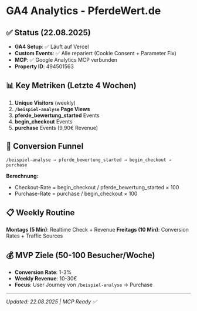 # GA4 Analytics - PferdeWert.de

## ✅ Status (22.08.2025)
- **GA4 Setup**: ✅ Läuft auf Vercel
- **Custom Events**: ✅ Alle repariert (Cookie Consent + Parameter Fix)
- **MCP**: ✅ Google Analytics MCP verbunden
- **Property ID**: 494501563

## 📊 Key Metriken (Letzte 4 Wochen)
1. **Unique Visitors** (weekly)
2. **`/beispiel-analyse` Page Views** 
3. **pferde_bewertung_started** Events
4. **begin_checkout** Events  
5. **purchase** Events (9,90€ Revenue)

## 🎯 Conversion Funnel
```
/beispiel-analyse → pferde_bewertung_started → begin_checkout → purchase
```

**Berechnung:**
- Checkout-Rate = begin_checkout / pferde_bewertung_started × 100
- Purchase-Rate = purchase / begin_checkout × 100

## 📋 Weekly Routine
**Montags (5 Min)**: Realtime Check + Revenue
**Freitags (10 Min)**: Conversion Rates + Traffic Sources

## 💰 MVP Ziele (50-100 Besucher/Woche)
- **Conversion Rate**: 1-3% 
- **Weekly Revenue**: 10-30€
- **Focus**: User Journey von `/beispiel-analyse` → Purchase

---
*Updated: 22.08.2025 | MCP Ready ✅*
